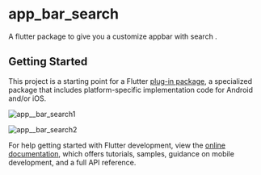 # app_bar_search

A flutter package to give you a customize appbar with search .

## Getting Started

This project is a starting point for a Flutter
[plug-in package](https://flutter.dev/developing-packages/),
a specialized package that includes platform-specific implementation code for
Android and/or iOS.

![app__bar_search1](https://user-images.githubusercontent.com/74037732/204530230-67c3f580-f5af-45a5-9d91-a9e194e36bca.png)

![app__bar_search2](https://user-images.githubusercontent.com/74037732/204530336-d439b77a-68df-4252-9df3-cdf6050339e6.png)


For help getting started with Flutter development, view the
[online documentation](https://flutter.dev/docs), which offers tutorials,
samples, guidance on mobile development, and a full API reference.

